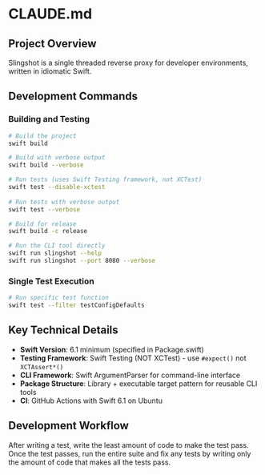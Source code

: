 # CLAUDE.md

## Project Overview

Slingshot is a single threaded reverse proxy for developer environments,
written in idiomatic Swift.

## Development Commands

### Building and Testing

```bash
# Build the project
swift build

# Build with verbose output
swift build --verbose

# Run tests (uses Swift Testing framework, not XCTest)
swift test --disable-xctest
  
# Run tests with verbose output
swift test --verbose

# Build for release
swift build -c release

# Run the CLI tool directly
swift run slingshot --help
swift run slingshot --port 8080 --verbose
```

### Single Test Execution

```bash
# Run specific test function
swift test --filter testConfigDefaults
```

## Key Technical Details

- **Swift Version**: 6.1 minimum (specified in Package.swift)
- **Testing Framework**: Swift Testing (NOT XCTest) - use `#expect()` not `XCTAssert*()`
- **CLI Framework**: Swift ArgumentParser for command-line interface
- **Package Structure**: Library + executable target pattern for reusable CLI tools
- **CI**: GitHub Actions with Swift 6.1 on Ubuntu

## Development Workflow

After writing a test, write the least amount of code to make the test pass.
Once the test passes, run the entire suite and fix any tests by writing only
the amount of code that makes all the tests pass.